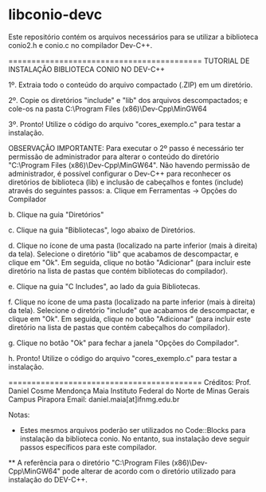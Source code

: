 # libconio-devc
Este repositório contém os arquivos necessários para se utilizar a biblioteca conio2.h e conio.c no compilador Dev-C++.

==========================================
TUTORIAL DE INSTALAÇÃO BIBLIOTECA CONIO NO DEV-C++

1º. Extraia todo o conteúdo do arquivo compactado (.ZIP) em um diretório.

2º. Copie os diretórios "include" e "lib" dos arquivos descompactados; e cole-os na pasta C:\Program Files (x86)\Dev-Cpp\MinGW64  

3º. Pronto! Utilize o código do arquivo "cores_exemplo.c" para testar a instalação.



OBSERVAÇÃO IMPORTANTE: Para executar o 2º passo é necessário ter permissão de administrador para alterar o conteúdo 
do diretório "C:\Program Files (x86)\Dev-Cpp\MinGW64". Não havendo permissão de administrador, é possível configurar 
o Dev-C++ para reconhecer os diretórios de biblioteca (lib) e inclusão de cabeçalhos e fontes (include) através do seguintes passos:
a. Clique em Ferramentas -> Opções do Compilador

b. Clique na guia "Diretórios"

c. Clique na guia "Bibliotecas", logo abaixo de Diretórios.

d. Clique no ícone de uma pasta (localizado na parte inferior (mais à direita) da tela). Selecione o diretório "lib" que acabamos de descompactar, e clique em "Ok".
Em seguida, clique no botão "Adicionar" (para incluir este diretório na lista de pastas que contém bibliotecas do compilador).

e. Clique na guia "C Includes", ao lado da guia Bibliotecas.

f. Clique no ícone de uma pasta (localizado na parte inferior (mais à direita) da tela). Selecione o diretório "include" que acabamos de descompactar, e clique em "Ok".
Em seguida, clique no botão "Adicionar" (para incluir este diretório na lista de pastas que contém cabeçalhos do compilador).

g. Clique no botão "Ok" para fechar a janela "Opções do Compilador".

h. Pronto! Utilize o código do arquivo "cores_exemplo.c" para testar a instalação.


==========================================
Créditos:
Prof. Daniel Cosme Mendonça Maia
Instituto Federal do Norte de Minas Gerais
Campus Pirapora
Email: daniel.maia[at]ifnmg.edu.br

Notas:
* Estes mesmos arquivos poderão ser utilizados no Code::Blocks para instalação da biblioteca conio. No entanto, sua instalação deve seguir passos específicos
para este compilador.

** A referência para o diretório "C:\Program Files (x86)\Dev-Cpp\MinGW64" pode alterar de acordo com o diretório utilizado para instalação do DEV-C++.

